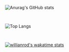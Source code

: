 

<br>
<br>

![Anurag's GitHub stats](https://github-readme-stats.vercel.app/api?username=WiseJade&theme=panda)

<br>

![Top Langs](https://github-readme-stats.vercel.app/api/top-langs/?username=WiseJade&layout=compact)

<br>

[![willianrod's wakatime stats](https://github-readme-stats.vercel.app/api/wakatime?username=wisejade)](https://github.com/anuraghazra/github-readme-stats)

<!--
**WiseJade/WiseJade** is a ✨ _special_ ✨ repository because its `README.md` (this file) appears on your GitHub profile.

Here are some ideas to get you started:

- 🔭 I’m currently working on ...
- 🌱 I’m currently learning ...
- 👯 I’m looking to collaborate on ...
- 🤔 I’m looking for help with ...
- 💬 Ask me about ...
- 📫 How to reach me: ...
- 😄 Pronouns: ...
- ⚡ Fun fact: ...
-->
